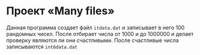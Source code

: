 # Проект «Many files»

Данная программа создает файл ```itdata.dat``` и записывает в него 100 рандомных чисел.
После отбирает числа от 1000 и до 1000000 и делает проверку являются ли они счастливыми. После счастливые числа записываются ```int6data.dat```
